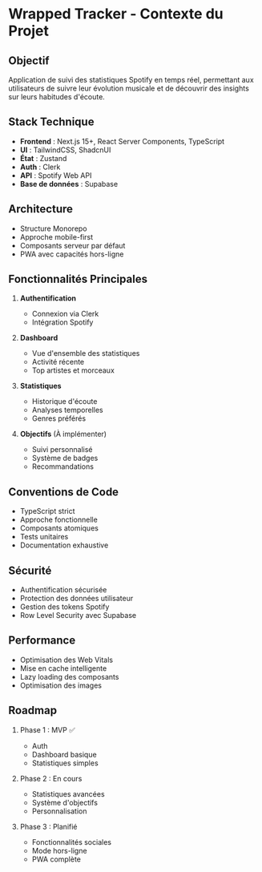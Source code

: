# Wrapped Tracker - Contexte du Projet

## Objectif

Application de suivi des statistiques Spotify en temps réel, permettant aux utilisateurs de suivre
leur évolution musicale et de découvrir des insights sur leurs habitudes d'écoute.

## Stack Technique

- **Frontend** : Next.js 15+, React Server Components, TypeScript
- **UI** : TailwindCSS, ShadcnUI
- **État** : Zustand
- **Auth** : Clerk
- **API** : Spotify Web API
- **Base de données** : Supabase

## Architecture

- Structure Monorepo
- Approche mobile-first
- Composants serveur par défaut
- PWA avec capacités hors-ligne

## Fonctionnalités Principales

1. **Authentification**

   - Connexion via Clerk
   - Intégration Spotify

2. **Dashboard**

   - Vue d'ensemble des statistiques
   - Activité récente
   - Top artistes et morceaux

3. **Statistiques**

   - Historique d'écoute
   - Analyses temporelles
   - Genres préférés

4. **Objectifs** (À implémenter)
   - Suivi personnalisé
   - Système de badges
   - Recommandations

## Conventions de Code

- TypeScript strict
- Approche fonctionnelle
- Composants atomiques
- Tests unitaires
- Documentation exhaustive

## Sécurité

- Authentification sécurisée
- Protection des données utilisateur
- Gestion des tokens Spotify
- Row Level Security avec Supabase

## Performance

- Optimisation des Web Vitals
- Mise en cache intelligente
- Lazy loading des composants
- Optimisation des images

## Roadmap

1. Phase 1 : MVP ✅

   - Auth
   - Dashboard basique
   - Statistiques simples

2. Phase 2 : En cours

   - Statistiques avancées
   - Système d'objectifs
   - Personnalisation

3. Phase 3 : Planifié
   - Fonctionnalités sociales
   - Mode hors-ligne
   - PWA complète
